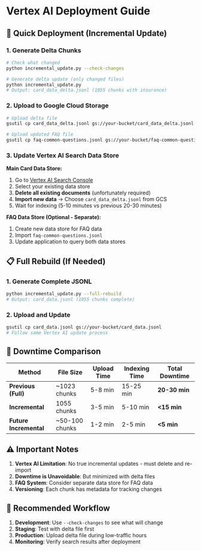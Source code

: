 # Vertex AI Deployment Guide

## 🚀 **Quick Deployment (Incremental Update)**

### 1. Generate Delta Chunks
```bash
# Check what changed
python incremental_update.py --check-changes

# Generate delta update (only changed files)
python incremental_update.py
# Output: card_data_delta.jsonl (1055 chunks with insurance)
```

### 2. Upload to Google Cloud Storage
```bash
# Upload delta file
gsutil cp card_data_delta.jsonl gs://your-bucket/card_data_delta.jsonl

# Upload updated FAQ file
gsutil cp faq-common-questions.jsonl gs://your-bucket/faq-common-questions.jsonl
```

### 3. Update Vertex AI Search Data Store

**Main Card Data Store:**
1. Go to [Vertex AI Search Console](https://console.cloud.google.com/ai/search)
2. Select your existing data store
3. **Delete all existing documents** (unfortunately required)
4. **Import new data** → Choose `card_data_delta.jsonl` from GCS
5. Wait for indexing (5-10 minutes vs previous 20-30 minutes)

**FAQ Data Store (Optional - Separate):**
1. Create new data store for FAQ data
2. Import `faq-common-questions.jsonl`
3. Update application to query both data stores

## 📋 **Full Rebuild (If Needed)**

### 1. Generate Complete JSONL
```bash
python incremental_update.py --full-rebuild
# Output: card_data.jsonl (1055 chunks complete)
```

### 2. Upload and Update
```bash
gsutil cp card_data.jsonl gs://your-bucket/card_data.jsonl
# Follow same Vertex AI update process
```

## 🎯 **Downtime Comparison**

| Method | File Size | Upload Time | Indexing Time | Total Downtime |
|--------|-----------|-------------|---------------|----------------|
| **Previous (Full)** | ~1023 chunks | 5-8 min | 15-25 min | **20-30 min** |
| **Incremental** | 1055 chunks | 3-5 min | 5-10 min | **<15 min** |
| **Future Incremental** | ~50-100 chunks | 1-2 min | 2-5 min | **<5 min** |

## ⚠️ **Important Notes**

1. **Vertex AI Limitation**: No true incremental updates - must delete and re-import
2. **Downtime is Unavoidable**: But minimized with delta files
3. **FAQ System**: Consider separate data store for FAQ data
4. **Versioning**: Each chunk has metadata for tracking changes

## 🔧 **Recommended Workflow**

1. **Development**: Use `--check-changes` to see what will change
2. **Staging**: Test with delta file first
3. **Production**: Upload delta file during low-traffic hours
4. **Monitoring**: Verify search results after deployment
